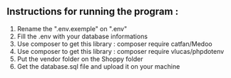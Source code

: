## Instructions for running the program :

1. Rename the ".env.exemple" on ".env"
2. Fill the .env with your database informations
3. Use composer to get this library : composer require catfan/Medoo 
4. Use composer to get this library : composer require vlucas/phpdotenv
5. Put the vendor folder on the Shoppy folder
6. Get the database.sql file and upload it on your machine
